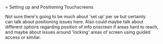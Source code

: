= Setting up and Positioning Touchscreens

Not sure there's going to be much about 'set up' per se but certainly  
can talk about positioning issues here.  Also could maybe talk about different options regarding position of info onscreen if areas hard to reach, and maybe about issues around 'locking' areas of screen using guided access or similar.

